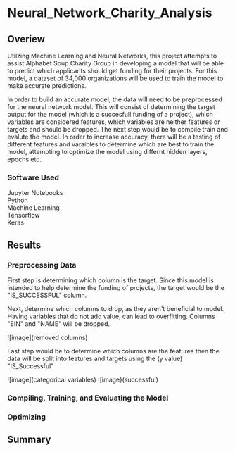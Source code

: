 # Neural_Network_Charity_Analysis

## Overiew

Utilzing Machine Learning and Neural Networks, this project attempts to assist Alphabet Soup Charity Group in developing a model that will be able to predict which applicants should get funding for their projects. For this model, a dataset of 34,000 organizations will be used to train the model to make accurate predictions.

In order to build an accurate model, the data will need to be preprocessed for the neural network model. This will consist of determining the target output for the model (which is a succesfull funding of a project), which variables are considered features, which variables are neither features or targets and should be dropped. The next step would be to compile train and evalute the model. In order to increase accuracy, there will be a testing of different features and varaibles to determine which are best to train the model, attempting to optimize the model using differnt hidden layers, epochs etc. 

### Software Used

Jupyter Notebooks \
Python \
Machine Learning \
Tensorflow \
Keras


## Results

### Preprocessing Data

First step is determining which column is the target. Since this model is intended to help determine the funding of projects, the target would be the "IS_SUCCESSFUL" column.

Next, determine which columns to drop, as they aren't beneficial to model. Having variables that do not add value, can lead to overfitting. Columns "EIN" and "NAME" will be dropped.

![image](removed columns)

Last step would be to determine which columns are the features then the data will be split into features and targets using the (y value) "IS_Successful"

![image](categorical variables)
![image}(successful)


### Compiling, Training, and Evaluating the Model

### Optimizing 

## Summary